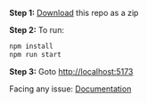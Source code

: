 **Step 1:** [Download]([https://github.com/thepranaygupta/html-tailwind-css-starter-pack/archive/refs/heads/main.zip](https://codeload.github.com/inferno2136/XafraPay/zip/refs/heads/main)) this repo as a zip

**Step 2:** To run:

```bash
npm install
npm run start
```

**Step 3:** Goto [http://localhost:5173](http://localhost:5173)

Facing any issue: [Documentation](https://tailwindcss.com/docs/installation/using-postcss)

